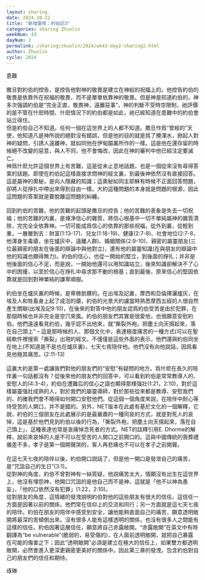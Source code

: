 ```yaml
---
layout: sharing
date: 2024-10-22
title: "新增靈修：約伯記3"
categories: sharing Zhuolin
weekNum: 43
dayNum: 2
permalink: /sharing/zhuolin/2024/wk43-day2-sharing2.html
author: Zhuolin
cycle: 2024
---
```


患難  
   
撒旦對約伯的控告，是控告他對神的敬畏是建立在神給的祝福上的。他控告約伯的敬畏是依靠外在祝福的敬畏，而不是單單依靠神的敬畏。但是神是知道約伯的，神多次强調約伯是“完全正直，敬畏神，遠離惡事”，神的判斷不受時空限制，祂評價的是不管在什麽時間、什麽情況下的約伯都是如此，祂已經知道在患難中的約伯會站立得住。  
但是約伯自己不知道。任何一個在這世界上的人都不知道。撒旦作爲“曾經的”天使，他知道凡是神所説的絕對沒有錯誤，但是他的目的就是爲了攪渾水，掀起人對神的疑問，引誘人遠離神，就如同他在伊甸園裏所作的一樣。這是他在還存留的時候絕不改變的惡意，與人不同，他不會悔改，因此在神的審判中他已經注定要滅亡。  
神爲什麽允許這個世界上有苦難，這是從未止息地話題，也是一個從來沒有尋得答案的話題。即使在約伯記這樣直接求問神的經文裏，到最後神依然沒有直接回答。這是屬神的奧秘，是向人隱藏的知識；這奧秘如同主耶穌有時候不正面回答問題，卻將人從掙扎中帶出來得到自由一樣。大約這種問題的本身就是問題的根源，因此這問題的答案就是要脫離這問題的糾纏。  
   
回到約伯的苦難，他的苦難的起頭是撒旦的控告；他的苦難的表象是失去一切祝福；他的苦難的内裏，是煉净信心的雜質，將信心根基中一切不單純屬神的雜質清除，完完全全依靠神。一切可能成爲信心的依靠的那些祝福，從外到裏，從輕到重，一層層剝去：財富(1:13-17)、兒女(1:18-19)、健康(2:7-8)、社會地位(2:7-8，他渾身生毒瘡，坐在爐灰中，遠離人群)、婚姻關係(2:9-10)、親密的屬靈朋友(三位最親密的朋友在後面的辯論中與他對立)，還有他的屬靈知識(在與朋友的辯論中他的知識也顯得無力)。約伯的信心，也從一開始的堅立，到後面的掙扎；并非是他後面的信心不足，而是說，一開始他還可以用知識站立，後來知識卻解決不了心中的困擾，以至於信心在掙扎中尋求那不動的根基；直到最後，原來信心的堅固依靠就是回到對神單純的謙卑順服。  
   
約伯坐在爐灰裏的時候，是卑微骯髒的。在出埃及記裏，摩西和亞倫揮灑爐灰，在埃及人和牲畜身上起了成泡的瘡，約伯的光景大約讓當時熟悉摩西五經的人很自然產生關聯(出埃及記9:10)，在後來的對答中他的朋友認爲約伯受苦是由於犯罪，在那個時候也并非完全是空穴來風。約伯的朋友們其實是很愛他，也很願意安慰約伯。他們遠遠看見約伯，幾乎認不出他來，就“撕裂外袍，把塵土向天揚起來，落在自己頭上” – 這是那時候的人、那個文化中，表達極度痛苦的一種方式(可以在聖經軟件裡搜索「撕裂」出現的經文。不僅僅是這些外面的表示，他們還與約伯同坐在地上(不知道是不是也在爐灰裏)，七天七夜陪伴他。他們沒有向他説話，因爲看見他極其痛苦。(2:11-13)  
   
這裏大約是第一處讓我們對他的朋友們的“安慰”有疑問的地方。爲什麽在長久的陪伴裏一句話都沒有？從後來他的朋友們的回答中，可以看到約伯是常常教導人的、安慰人的(4:3-4)，約伯在遭難后的信心之語也顯得那樣强壯(1:21，2:10)，對於這樣屬靈强壯成熟的人，對於我們的屬靈導師，對於那些從來都是教導、安慰我們的，的確我們會不曉得如何開口安慰他們。從這個一個角度來説，在陪伴中耐心等待受苦的人開口，并不是錯的。另外，NET版本在此處有基於文化的一個解釋，它說，約伯的三個朋友在此處展示的是最嚴肅的一種同哀的方式，就是對死人的哀悼，這是基於他們見到約伯以後的行為，「撕裂外袍，把塵土向天揚起來，落在自己頭上」，這種表達也常是哀痛悼念死者的方式。NET的註釋引用E. Dhorme的解釋，說前來哀悼的人是不可以在受苦的人開口之前開口的。這與中國傳統的喪葬禮儀差不多，孝子是第一個開聲哭的，客人再悲痛也不可以在孝子之前開聲。  
   
在這七天七夜的陪伴以後，約伯開口説話了，但是他一開口是發泄自己的痛苦，是“咒詛自己的生日”(3:1)。  
從對神的角度，約伯不曾對神有一絲質疑，他説痛苦太大，情願沒有出生在這世界上，他沒有埋怨神，他開口咒詛的是他自己而不是神，這就是「他不以神為愚妄」，「他的口依然沒有犯罪」(1:22，2:10)。  
從對朋友的角度，這情緒的發洩說明約伯對他的這些朋友有很大的信任。這信任一方面是因著以前的關係，他們常在信仰上的交流和同行；另一方面就是這七天七夜的陪伴。約伯在朋友的陪伴中感受到安全，讓他能夠直面自己的痛苦，願意透明敞開將最深的苦傾倒出來。沒有很多人能有這樣透明的關係，也沒有很多人之間能有這樣的信任。約伯因著這層信任，願意將自己赤露敞開。“赤露敞開”在英文中有時翻譯為“be vulnerable”(脆弱的，易受傷的)，在人面前透明敞開，就把自己暴露在可能的傷害之下；因此“透明敞開”必須是建立在極大的信任上，如果雙方都透明敞開，必然會進入更深更親密更美好的關係中。因此第三章的發洩，包含約伯對自己的朋友們的信任和期待。  

琢琳  
   


